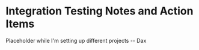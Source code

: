 # Integration Testing Notes and Action Items

Placeholder while I'm setting up different projects -- Dax
